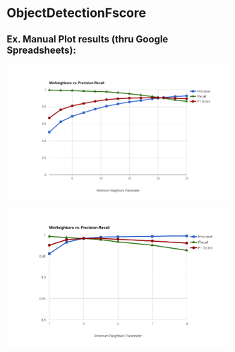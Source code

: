 # ObjectDetectionFscore

## Ex. Manual Plot results (thru Google Spreadsheets):

![](https://github.com/melvincabatuan/ObjectDetectionFscore/blob/master/HAAR-p-r-curve.png)

![](https://github.com/melvincabatuan/ObjectDetectionFscore/blob/master/LBP-p-r-curve.png)
